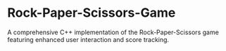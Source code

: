 # Rock-Paper-Scissors-Game
A comprehensive C++ implementation of the Rock-Paper-Scissors game featuring enhanced user interaction and score tracking.
